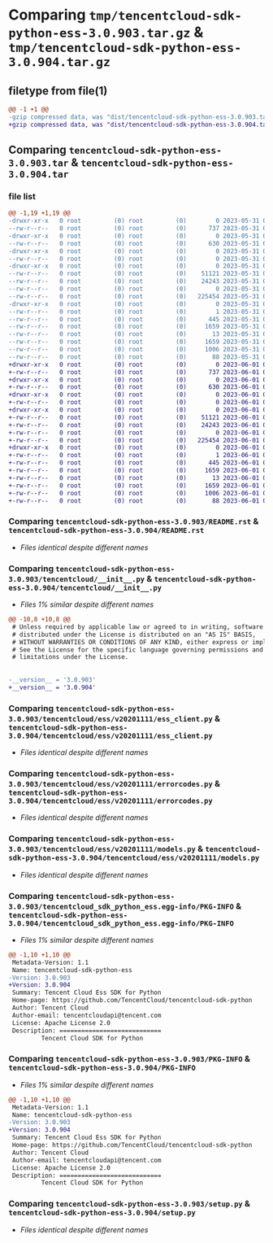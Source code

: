 # Comparing `tmp/tencentcloud-sdk-python-ess-3.0.903.tar.gz` & `tmp/tencentcloud-sdk-python-ess-3.0.904.tar.gz`

## filetype from file(1)

```diff
@@ -1 +1 @@
-gzip compressed data, was "dist/tencentcloud-sdk-python-ess-3.0.903.tar", last modified: Wed May 31 02:11:28 2023, max compression
+gzip compressed data, was "dist/tencentcloud-sdk-python-ess-3.0.904.tar", last modified: Thu Jun  1 02:34:42 2023, max compression
```

## Comparing `tencentcloud-sdk-python-ess-3.0.903.tar` & `tencentcloud-sdk-python-ess-3.0.904.tar`

### file list

```diff
@@ -1,19 +1,19 @@
-drwxr-xr-x   0 root         (0) root         (0)        0 2023-05-31 02:11:28.000000 tencentcloud-sdk-python-ess-3.0.903/
--rw-r--r--   0 root         (0) root         (0)      737 2023-05-31 02:11:27.000000 tencentcloud-sdk-python-ess-3.0.903/README.rst
-drwxr-xr-x   0 root         (0) root         (0)        0 2023-05-31 02:11:28.000000 tencentcloud-sdk-python-ess-3.0.903/tencentcloud/
--rw-r--r--   0 root         (0) root         (0)      630 2023-05-31 02:11:27.000000 tencentcloud-sdk-python-ess-3.0.903/tencentcloud/__init__.py
-drwxr-xr-x   0 root         (0) root         (0)        0 2023-05-31 02:11:28.000000 tencentcloud-sdk-python-ess-3.0.903/tencentcloud/ess/
--rw-r--r--   0 root         (0) root         (0)        0 2023-05-31 02:11:27.000000 tencentcloud-sdk-python-ess-3.0.903/tencentcloud/ess/__init__.py
-drwxr-xr-x   0 root         (0) root         (0)        0 2023-05-31 02:11:28.000000 tencentcloud-sdk-python-ess-3.0.903/tencentcloud/ess/v20201111/
--rw-r--r--   0 root         (0) root         (0)    51121 2023-05-31 02:11:27.000000 tencentcloud-sdk-python-ess-3.0.903/tencentcloud/ess/v20201111/ess_client.py
--rw-r--r--   0 root         (0) root         (0)    24243 2023-05-31 02:11:27.000000 tencentcloud-sdk-python-ess-3.0.903/tencentcloud/ess/v20201111/errorcodes.py
--rw-r--r--   0 root         (0) root         (0)        0 2023-05-31 02:11:27.000000 tencentcloud-sdk-python-ess-3.0.903/tencentcloud/ess/v20201111/__init__.py
--rw-r--r--   0 root         (0) root         (0)   225454 2023-05-31 02:11:27.000000 tencentcloud-sdk-python-ess-3.0.903/tencentcloud/ess/v20201111/models.py
-drwxr-xr-x   0 root         (0) root         (0)        0 2023-05-31 02:11:28.000000 tencentcloud-sdk-python-ess-3.0.903/tencentcloud_sdk_python_ess.egg-info/
--rw-r--r--   0 root         (0) root         (0)        1 2023-05-31 02:11:28.000000 tencentcloud-sdk-python-ess-3.0.903/tencentcloud_sdk_python_ess.egg-info/dependency_links.txt
--rw-r--r--   0 root         (0) root         (0)      445 2023-05-31 02:11:28.000000 tencentcloud-sdk-python-ess-3.0.903/tencentcloud_sdk_python_ess.egg-info/SOURCES.txt
--rw-r--r--   0 root         (0) root         (0)     1659 2023-05-31 02:11:28.000000 tencentcloud-sdk-python-ess-3.0.903/tencentcloud_sdk_python_ess.egg-info/PKG-INFO
--rw-r--r--   0 root         (0) root         (0)       13 2023-05-31 02:11:28.000000 tencentcloud-sdk-python-ess-3.0.903/tencentcloud_sdk_python_ess.egg-info/top_level.txt
--rw-r--r--   0 root         (0) root         (0)     1659 2023-05-31 02:11:28.000000 tencentcloud-sdk-python-ess-3.0.903/PKG-INFO
--rw-r--r--   0 root         (0) root         (0)     1006 2023-05-31 02:11:27.000000 tencentcloud-sdk-python-ess-3.0.903/setup.py
--rw-r--r--   0 root         (0) root         (0)       88 2023-05-31 02:11:28.000000 tencentcloud-sdk-python-ess-3.0.903/setup.cfg
+drwxr-xr-x   0 root         (0) root         (0)        0 2023-06-01 02:34:42.000000 tencentcloud-sdk-python-ess-3.0.904/
+-rw-r--r--   0 root         (0) root         (0)      737 2023-06-01 02:34:42.000000 tencentcloud-sdk-python-ess-3.0.904/README.rst
+drwxr-xr-x   0 root         (0) root         (0)        0 2023-06-01 02:34:42.000000 tencentcloud-sdk-python-ess-3.0.904/tencentcloud/
+-rw-r--r--   0 root         (0) root         (0)      630 2023-06-01 02:34:42.000000 tencentcloud-sdk-python-ess-3.0.904/tencentcloud/__init__.py
+drwxr-xr-x   0 root         (0) root         (0)        0 2023-06-01 02:34:42.000000 tencentcloud-sdk-python-ess-3.0.904/tencentcloud/ess/
+-rw-r--r--   0 root         (0) root         (0)        0 2023-06-01 02:34:42.000000 tencentcloud-sdk-python-ess-3.0.904/tencentcloud/ess/__init__.py
+drwxr-xr-x   0 root         (0) root         (0)        0 2023-06-01 02:34:42.000000 tencentcloud-sdk-python-ess-3.0.904/tencentcloud/ess/v20201111/
+-rw-r--r--   0 root         (0) root         (0)    51121 2023-06-01 02:34:42.000000 tencentcloud-sdk-python-ess-3.0.904/tencentcloud/ess/v20201111/ess_client.py
+-rw-r--r--   0 root         (0) root         (0)    24243 2023-06-01 02:34:42.000000 tencentcloud-sdk-python-ess-3.0.904/tencentcloud/ess/v20201111/errorcodes.py
+-rw-r--r--   0 root         (0) root         (0)        0 2023-06-01 02:34:42.000000 tencentcloud-sdk-python-ess-3.0.904/tencentcloud/ess/v20201111/__init__.py
+-rw-r--r--   0 root         (0) root         (0)   225454 2023-06-01 02:34:42.000000 tencentcloud-sdk-python-ess-3.0.904/tencentcloud/ess/v20201111/models.py
+drwxr-xr-x   0 root         (0) root         (0)        0 2023-06-01 02:34:42.000000 tencentcloud-sdk-python-ess-3.0.904/tencentcloud_sdk_python_ess.egg-info/
+-rw-r--r--   0 root         (0) root         (0)        1 2023-06-01 02:34:42.000000 tencentcloud-sdk-python-ess-3.0.904/tencentcloud_sdk_python_ess.egg-info/dependency_links.txt
+-rw-r--r--   0 root         (0) root         (0)      445 2023-06-01 02:34:42.000000 tencentcloud-sdk-python-ess-3.0.904/tencentcloud_sdk_python_ess.egg-info/SOURCES.txt
+-rw-r--r--   0 root         (0) root         (0)     1659 2023-06-01 02:34:42.000000 tencentcloud-sdk-python-ess-3.0.904/tencentcloud_sdk_python_ess.egg-info/PKG-INFO
+-rw-r--r--   0 root         (0) root         (0)       13 2023-06-01 02:34:42.000000 tencentcloud-sdk-python-ess-3.0.904/tencentcloud_sdk_python_ess.egg-info/top_level.txt
+-rw-r--r--   0 root         (0) root         (0)     1659 2023-06-01 02:34:42.000000 tencentcloud-sdk-python-ess-3.0.904/PKG-INFO
+-rw-r--r--   0 root         (0) root         (0)     1006 2023-06-01 02:34:42.000000 tencentcloud-sdk-python-ess-3.0.904/setup.py
+-rw-r--r--   0 root         (0) root         (0)       88 2023-06-01 02:34:42.000000 tencentcloud-sdk-python-ess-3.0.904/setup.cfg
```

### Comparing `tencentcloud-sdk-python-ess-3.0.903/README.rst` & `tencentcloud-sdk-python-ess-3.0.904/README.rst`

 * *Files identical despite different names*

### Comparing `tencentcloud-sdk-python-ess-3.0.903/tencentcloud/__init__.py` & `tencentcloud-sdk-python-ess-3.0.904/tencentcloud/__init__.py`

 * *Files 1% similar despite different names*

```diff
@@ -10,8 +10,8 @@
 # Unless required by applicable law or agreed to in writing, software
 # distributed under the License is distributed on an "AS IS" BASIS,
 # WITHOUT WARRANTIES OR CONDITIONS OF ANY KIND, either express or implied.
 # See the License for the specific language governing permissions and
 # limitations under the License.
 
 
-__version__ = '3.0.903'
+__version__ = '3.0.904'
```

### Comparing `tencentcloud-sdk-python-ess-3.0.903/tencentcloud/ess/v20201111/ess_client.py` & `tencentcloud-sdk-python-ess-3.0.904/tencentcloud/ess/v20201111/ess_client.py`

 * *Files identical despite different names*

### Comparing `tencentcloud-sdk-python-ess-3.0.903/tencentcloud/ess/v20201111/errorcodes.py` & `tencentcloud-sdk-python-ess-3.0.904/tencentcloud/ess/v20201111/errorcodes.py`

 * *Files identical despite different names*

### Comparing `tencentcloud-sdk-python-ess-3.0.903/tencentcloud/ess/v20201111/models.py` & `tencentcloud-sdk-python-ess-3.0.904/tencentcloud/ess/v20201111/models.py`

 * *Files identical despite different names*

### Comparing `tencentcloud-sdk-python-ess-3.0.903/tencentcloud_sdk_python_ess.egg-info/PKG-INFO` & `tencentcloud-sdk-python-ess-3.0.904/tencentcloud_sdk_python_ess.egg-info/PKG-INFO`

 * *Files 1% similar despite different names*

```diff
@@ -1,10 +1,10 @@
 Metadata-Version: 1.1
 Name: tencentcloud-sdk-python-ess
-Version: 3.0.903
+Version: 3.0.904
 Summary: Tencent Cloud Ess SDK for Python
 Home-page: https://github.com/TencentCloud/tencentcloud-sdk-python
 Author: Tencent Cloud
 Author-email: tencentcloudapi@tencent.com
 License: Apache License 2.0
 Description: ============================
         Tencent Cloud SDK for Python
```

### Comparing `tencentcloud-sdk-python-ess-3.0.903/PKG-INFO` & `tencentcloud-sdk-python-ess-3.0.904/PKG-INFO`

 * *Files 1% similar despite different names*

```diff
@@ -1,10 +1,10 @@
 Metadata-Version: 1.1
 Name: tencentcloud-sdk-python-ess
-Version: 3.0.903
+Version: 3.0.904
 Summary: Tencent Cloud Ess SDK for Python
 Home-page: https://github.com/TencentCloud/tencentcloud-sdk-python
 Author: Tencent Cloud
 Author-email: tencentcloudapi@tencent.com
 License: Apache License 2.0
 Description: ============================
         Tencent Cloud SDK for Python
```

### Comparing `tencentcloud-sdk-python-ess-3.0.903/setup.py` & `tencentcloud-sdk-python-ess-3.0.904/setup.py`

 * *Files identical despite different names*


